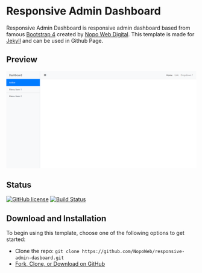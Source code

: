 # Responsive Admin Dashboard
Responsive Admin Dashboard is responsive admin dashboard based from famous [Bootstrap 4](http://getbootstrap.com/) created by [Nopo Web Digital](http://www.nopoweb.com/). This template is made for [Jekyll](https://jekyllrb.com/) and can be used in Github Page.

## Preview

[![Responsive Admin Dashboard Preview](https://raw.githubusercontent.com/NopoWeb/responsive-admin-dasboard/master/screenshot.png)](https://github.com/NopoWeb/responsive-admin-dasboard/)

## Status
[![GitHub license](https://img.shields.io/badge/license-MIT-blue.svg)](https://raw.githubusercontent.com/NopoWeb/responsive-admin-dasboard/master/LICENSE)
[![Build Status](https://travis-ci.org/NopoWeb/responsive-admin-dasboard.svg?branch=master)](https://travis-ci.org/NopoWeb/responsive-admin-dasboard)

## Download and Installation

To begin using this template, choose one of the following options to get started:
* Clone the repo: `git clone https://github.com/NopoWeb/responsive-admin-dasboard.git`
* [Fork, Clone, or Download on GitHub](https://github.com/NopoWeb/responsive-admin-dasboard)